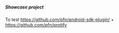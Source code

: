 
##### Showcase project 

To test https://github.com/pfn/android-sdk-plugin/ + https://github.com/pfn/protify




